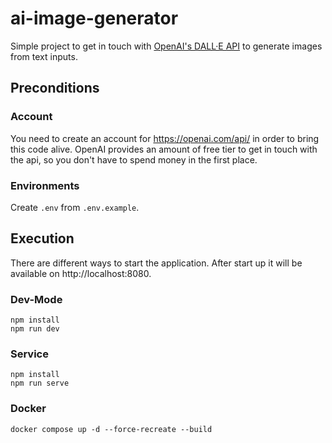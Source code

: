 # ai-image-generator

Simple project to get in touch with [OpenAI's DALL·E API](https://openai.com/api/) to generate images from text inputs.

## Preconditions

### Account

You need to create an account for https://openai.com/api/ in order to bring this code alive.
OpenAI provides an amount of free tier to get in touch with the api, so you don't have to spend money in the first place.

### Environments

Create `.env` from `.env.example`.

## Execution

There are different ways to start the application. After start up it will be available on http://localhost:8080.

### Dev-Mode

```shell
npm install
npm run dev
```

### Service

```shell
npm install
npm run serve
```

### Docker
```shell
docker compose up -d --force-recreate --build
```
